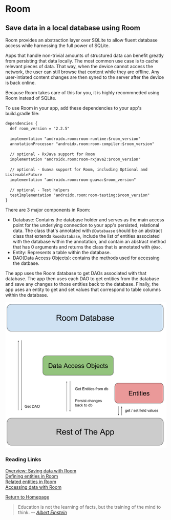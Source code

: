 # Room

## Save data in a local database using Room

Room provides an abstraction layer over SQLite to allow fluent database access while
harnessing the full power of SQLite.
 
Apps that handle non-trivial amounts of structured data can benefit greatly from 
persisting that data locally. The most common use case is to cache relevant pieces of 
data. That way, when the device cannot access the network, the user can still browse 
that content while they are offline. Any user-intiated content changes are then syned to 
the server after the device is back online. 

Because Room takes care of this for you, it is highly recommneded using Room instead 
of SQLite. 

To use Room in your app, add these dependencies to your app's build.gradle file:
```
dependencies {
  def room_version = "2.2.5"

  implementation "androidx.room:room-runtime:$room_version"
  annotationProcessor "androidx.room:room-compiler:$room_version"

  // optional - RxJava support for Room
  implementation "androidx.room:room-rxjava2:$room_version"

  // optional - Guava support for Room, including Optional and ListenableFuture
  implementation "androidx.room:room-guava:$room_version"

  // optional - Test helpers
  testImplementation "androidx.room:room-testing:$room_version"
}
```
There are 3 major components in Room:
* Database: Contains the database holder and serves as the main access point for the 
underlying connection to your app's persisted, relational data. The class that's 
annotated with `@Databaase` should be an abstract class that extends `RoomDatabase`, 
include the list of entities associated with the database within the annotation, and 
contain an abstract method that has 0 arguments and returns the class that is annotated 
with `@Dao`.
* Entity: Represents a table within the database.
* DAO(Data Access Objects): contains the methods used for accessing the datbase. 

The app uses the Room database to get DAOs associated with that database. The app 
then uses each DAO to get entities from the database and save any changes to those 
entities back to the database. Finally, the app uses an entity to get and set values 
that correspond to table columns within the database.

![Room Achitecture](../images/room_architecture.png)



### Reading Links
[Overview: Saving data with Room](https://developer.android.com/training/data-storage/room) <br>
[Defining entities in Room](https://developer.android.com/training/data-storage/room/defining-data) <br>
[Related entities in Room](https://developer.android.com/training/data-storage/room/relationships) <br>
[Accessing data with Room](https://developer.android.com/training/data-storage/room/accessing-data#java) <br>


[Return to Homepage](https://claudiobailon.github.io/reading-notes/401.html)


 
>Education is not the learning of facts,
>but the training of the mind to think.
> -- <cite>[Albert Einstein][1]</cite>

[1]:https://www.goodreads.com/quotes/6137386-education-is-not-the-learning-of-facts-but-the-training 